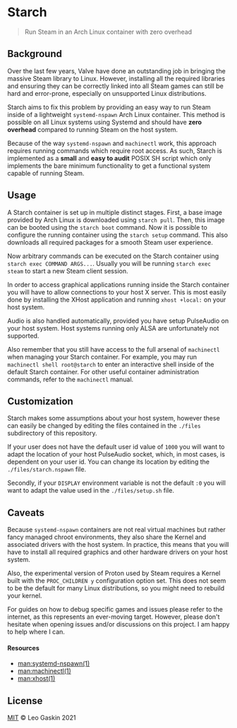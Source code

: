 # Starch
> Run Steam in an Arch Linux container with zero overhead

## Background

Over the last few years, Valve have done an outstanding job in bringing the massive Steam library to Linux.
However, installing all the required libraries and ensuring they can be correctly linked into all Steam games can still be hard and error-prone, especially on unsupported Linux distributions.

Starch aims to fix this problem by providing an easy way to run Steam inside of a lightweight `systemd-nspawn` Arch Linux container.
This method is possible on all Linux systems using Systemd and should have **zero overhead** compared to running Steam on the host system.

Because of the way `systemd-nspawn` and `machinectl` work, this approach requires running commands which require root access.
As such, Starch is implemented as a **small** and **easy to audit** POSIX SH script which only implements the bare minimum functionality to get a functional system capable of running Steam.

## Usage

A Starch container is set up in multiple distinct stages.
First, a base image provided by Arch Linux is downloaded using `starch pull`.
Then, this image can be booted using the `starch boot` command.
Now it is possible to configure the running container using the `starch setup` command. This also downloads all required packages for a smooth Steam user experience.

Now arbitrary commands can be executed on the Starch container using `starch exec COMMAND ARGS...`. Usually you will be running `starch exec steam` to start a new Steam client session.

In order to access graphical applications running inside the Starch container you will have to allow connections to your host X server.
This is most easily done by installing the XHost application and running `xhost +local:` on your host system.

Audio is also handled automatically, provided you have setup PulseAudio on your host system.
Host systems running only ALSA are unfortunately not supported.

Also remember that you still have access to the full arsenal of `machinectl` when managing your Starch container.
For example, you may run `machinectl shell root@starch` to enter an interactive shell inside of the default Starch container.
For other useful container administration commands, refer to the `machinectl` manual.

## Customization

Starch makes some assumptions about your host system, however these can easily be changed by editing the files contained in the `./files` subdirectory of this repository.

If your user does not have the default user id value of `1000` you will want to adapt the location of your host PulseAudio socket, which, in most cases, is dependent on your user id.
You can change its location by editing the `./files/starch.nspawn` file.

Secondly, if your `DISPLAY` environment variable is not the default `:0` you will want to adapt the value used in the `./files/setup.sh` file.

## Caveats

Because `systemd-nspawn` containers are not real virtual machines but rather fancy managed chroot environments, they also share the Kernel and associated drivers with the host system.
In practice, this means that you will have to install all required graphics and other hardware drivers on your host system.

Also, the experimental version of Proton used by Steam requires a Kernel built with the `PROC_CHILDREN y` configuration option set.
This does not seem to be the default for many Linux distributions, so you might need to rebuild your kernel.

For guides on how to debug specific games and issues please refer to the internet, as this represents an ever-moving target.
However, please don't hesitate when opening issues and/or discussions on this project.
I am happy to help where I can.

#### Resources

+ [man:systemd-nspawn(1)](https://www.freedesktop.org/software/systemd/man/systemd-nspawn.html)
+ [man:machinectl(1)](https://www.freedesktop.org/software/systemd/man/machinectl.html)
+ [man:xhost(1)](https://www.x.org/archive/X11R6.8.1/doc/xhost.1.html)

## License

[MIT](./LICENSE) © Leo Gaskin 2021
